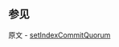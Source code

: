 ## 参见

原文 - [setIndexCommitQuorum]( https://docs.mongodb.com/manual/reference/command/setIndexCommitQuorum/ )

